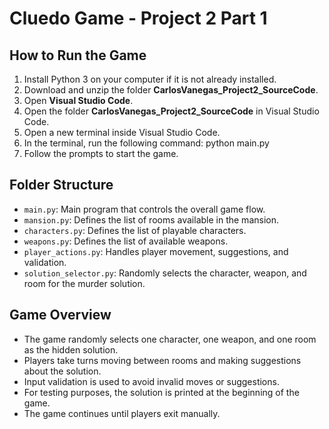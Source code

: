 # Cluedo Game - Project 2 Part 1

## How to Run the Game

1. Install Python 3 on your computer if it is not already installed.
2. Download and unzip the folder **CarlosVanegas_Project2_SourceCode**.
3. Open **Visual Studio Code**.
4. Open the folder **CarlosVanegas_Project2_SourceCode** in Visual Studio Code.
5. Open a new terminal inside Visual Studio Code.
6. In the terminal, run the following command: python main.py
7. Follow the prompts to start the game.

## Folder Structure

- `main.py`: Main program that controls the overall game flow.
- `mansion.py`: Defines the list of rooms available in the mansion.
- `characters.py`: Defines the list of playable characters.
- `weapons.py`: Defines the list of available weapons.
- `player_actions.py`: Handles player movement, suggestions, and validation.
- `solution_selector.py`: Randomly selects the character, weapon, and room for the murder solution.

## Game Overview

- The game randomly selects one character, one weapon, and one room as the hidden solution.
- Players take turns moving between rooms and making suggestions about the solution.
- Input validation is used to avoid invalid moves or suggestions.
- For testing purposes, the solution is printed at the beginning of the game.
- The game continues until players exit manually.
